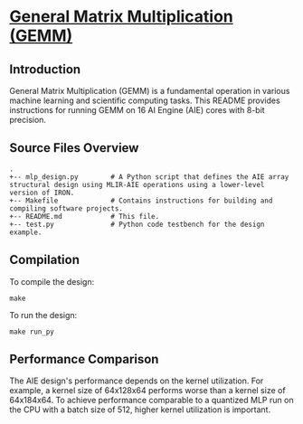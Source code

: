 <!---//===- README.md --------------------------*- Markdown -*-===//
//
// This file is licensed under the Apache License v2.0 with LLVM Exceptions.
// See https://llvm.org/LICENSE.txt for license information.
// SPDX-License-Identifier: Apache-2.0 WITH LLVM-exception
//
// Copyright (C) 2024, Advanced Micro Devices, Inc.
//
//===----------------------------------------------------------------------===//-->

# <ins>General Matrix Multiplication (GEMM) </ins>

## Introduction

General Matrix Multiplication (GEMM) is a fundamental operation in various machine learning and scientific computing tasks. This README provides instructions for running GEMM on 16 AI Engine (AIE) cores with 8-bit precision.

## Source Files Overview

```
.
+-- mlp_design.py        # A Python script that defines the AIE array structural design using MLIR-AIE operations using a lower-level version of IRON.
+-- Makefile             # Contains instructions for building and compiling software projects.
+-- README.md            # This file.
+-- test.py              # Python code testbench for the design example.
```

## Compilation

To compile the design:

```shell
make
```

To run the design:

```shell
make run_py
```

## Performance Comparison

The AIE design's performance depends on the kernel utilization. For example, a kernel size of 64x128x64 performs worse than a kernel size of 64x184x64. To achieve performance comparable to a quantized MLP run on the CPU with a batch size of 512, higher kernel utilization is important.
